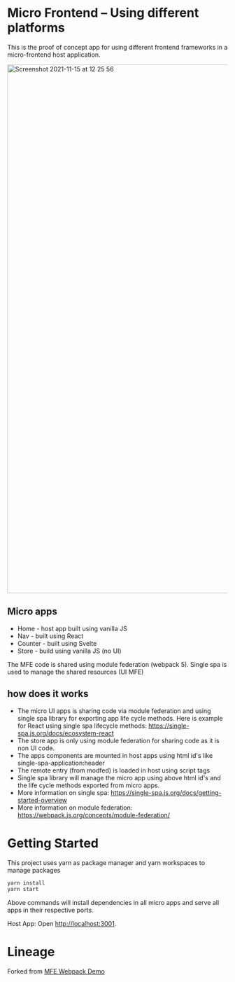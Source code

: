 # Micro Frontend – Using different platforms

This is the proof of concept app for using different frontend frameworks in a micro-frontend host application.

<img width="1208" alt="Screenshot 2021-11-15 at 12 25 56" src="https://user-images.githubusercontent.com/36533806/141777800-7988f655-2266-42a4-914a-8584daea4845.png">


## Micro apps

* Home - host app built using vanilla JS
* Nav - built using React
* Counter - built using Svelte
* Store - build using vanilla JS (no UI)

The MFE code is shared using module federation (webpack 5). Single spa is used to manage the shared resources (UI MFE)

## how does it works

* The micro UI apps is sharing code via module federation and using single spa library for exporting app life cycle methods. Here is example for React using single spa lifecycle methods: https://single-spa.js.org/docs/ecosystem-react
* The store app is only using module federation for sharing code as it is non UI code.
* The apps components are mounted in host apps using html id's like single-spa-application:header
* The remote entry (from modfed) is loaded in host using script tags
* Single spa library will manage the micro app using above html id's and the life cycle methods exported from micro apps.
* More information on single spa: https://single-spa.js.org/docs/getting-started-overview
* More information on module federation: https://webpack.js.org/concepts/module-federation/


# Getting Started
This project uses yarn as package manager and yarn workspaces to manage packages

```sh
yarn install
yarn start
```

Above commands will install dependencies in all micro apps and serve all apps in their respective ports.

Host App: Open [http://localhost:3001](http://localhost:3001).

# Lineage

Forked from [MFE Webpack Demo](https://github.com/mizx/mfe-webpack-demo)
